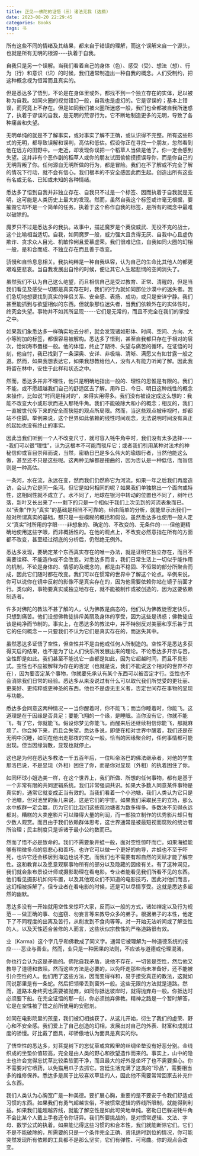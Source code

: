 ```yaml
---
title: 正见——佛陀的证悟（三）诸法无我 (选摘)
date: 2023-08-20 22:29:45
categories: Books
tags: 书
---
```


所有这些不同的情绪及其结果，都来自于错误的理解，而这个误解来自一个源头，也就是所有无明的根源----执着于自我。

自我只是另一个误解。当我们看着自己的身体（色）、感受（受）、想法（想）、行为（行）和意识（识）的时候，我们通常制造出一种自我的概念。人们受制约，把这种概念视为恒常而且真实的。

但是悉达多了悟到，不论是在身体里或外，都找不到一个独立存在的实体，足以被称为自我。如同火圈的视觉错幻一般，自我也是虚幻的。它是谬误的；基本上错误，而究竟上不存在。但是如同我们被火圈所迷惑一般，我们也全都被自我所迷惑了，执着于谬误的自我，是无明的荒谬行为。它不断地制造更多的无明，导致了各种痛苦和失望。

无明单纯的就是不了解事实，或对事实了解不正确，或认识得不完整。所有这些形式的无明，都导致误解和误判，高估和低估。假设你正在寻找一个朋友，忽然看到他在远方的田野中。一走近，却发现你误把一个稻草人当做是他了。你一定会感到失望。这并非有个恶作剧的稻草人或你的朋友试图偷偷摸摸误导你，而是你自己的无明背叛了你。任何源自无明所做的行为，都是冒险。我们在不了解或不完全了解的情况下行动，就不会有信心。我们根本的不安全感因此而生起。创造出所有这些有名或无名、已知或未知的各种情绪。

悉达多了悟到自我并非独立存在、自我只不过是一个标签、因而执着于自我就是无明，这可能是人类历史上最大的发现。然而，虽然自我这个标签或许毫无根据，要摧毁它却不是一个简单的任务。执着于这个称作自我的标签，是所有的概念中最难以破除的。

魔罗只不过是悉达多的我执。故事中，描述魔罗是个英俊威武、无役不克的战士，这个比喻相当适切。自我，如同魔罗一般，威力强大且贪得无厌、自我中心且虚伪欺诈、贪求众人目光、机敏伶俐且爱慕虚荣。我们很难记住，自我如同火圈的幻相一般，是和合而成、不独立存在而且善于改变。

骄慢和自怜息息相关。我执纯粹是一种自我纵容，认为自己的生命比其他人的都更艰难更悲哀。当自我发展出自怜的时候，便让其它人生起悲悯的空间消失了。

虽然我们不认为自己这么绝望，而且相信自己是受过教育、正常、清醒的，但是当我们看见及感受一切都是真实存在时，我们的行为就如同那位沙漠中的迷失者。我们急切地想要找到真实的伴侣关系、安全感、表扬、成功，或只是安详宁静。我们甚至能抓到与欲望相似的东西。但就象那位迷失者，当我们依赖外在的实体性时，终究会失望。事物并不如其所显现-----它们是无常的，而且不完全在我们的掌控之中。

如果我们象悉达多一样确实地去分析，就会发现诸如形体、时间、空间、方向、大小等附加的标签，都很容易被解构。悉达多了悟到，甚至自我都只存在于相对的层次，恰如海市蜃楼一般。他的体悟，终止了期待、失望与痛苦的循环。在证悟的时刻，他自忖，我已找到了一条深奥、安详、非极端、清晰、满愿又有如甘露一般之道。然而，如果我想表达它，如果我想教给他人，没有人有能力听闻了解。因此我将留在林中，安住于此祥和状态之中。

然而，悉达多并非不理性，他只是明确地指出一般的、理性的思惟是有限的。我们不能，或不愿超越我们自己的舒适区去了解。用昨日、今日、明日这种线性的概念来操作，比如说“时间是相对的”，来得实用得多。我们没有被设定成这么想的：我能不改变大小或形状而进入那牦牛角。我们不能破除大和小的概念；相反的，我们一直被世代传下来的安全而狭隘的观点所局限。然而，当这些观点被审视时，却都站不住脚。举例来说，这个世界如此依赖的线性时间观念，无法说明时间没有真正的起始也没有终止的事实。

因此当我们听到一个人不改变尺寸，就可容入牦牛角中时，我们没有太多选择-----我们可以很“理性”，认为这根本不可能而驳斥它；或者我们引用某种对法术的神秘信仰或盲目崇拜而说，当然，密勒日巴是多么伟大的瑜珈行者，当然他能这么做，甚至还不只是这些呢。这两种见解都是扭曲的，因为否认是一种低估，而盲信则是一种高估。

一条河，水在流，永远在变，然而我们仍然称它为河流。如果一年之后我们再度造访，会认为它是同一条河。但它是如何相同的呢？如果我们单独挑出一个面向或特性，这相同性就不成立了。水不同了，地球在银河中转动的位置也不同了，树叶已落，新叶又长出来了----剩下的只是一个相似于我们上次见到的河流表象而已。以“表象”作为“真实”的基础是相当不可靠的。经由简单的分析，就能显示出我们一般对所谓真实的基础，都只是一些模糊的概括和假设。虽然悉达多也使用一般人定义“真实”时所用的字眼----非想象的、确定的、不改变的、无条件的----但他更精确地使用这些字眼，而非概括性的。在他的观点上，不改变必然意指在所有的方面都不改变，甚至经过彻底的分析后，仍然绝无例外。

悉达多发现，要确定某个东西真实存在的唯一办法，就是证明它独立存在，而且不需要诠释、不能造作或不会改变。对悉达多而言，我们日常生活上一切似乎能作用的机制，不论是身体的、情感的及概念的，都是由不稳固、不恒常的部分所聚合而成，因此它们随时都在改变。我们可以在惯常的世界中了解这个论点。举例来说，你可以说你在镜中反射的影像不是真实存在的，因为他需要依赖你站在镜子前面才行。类似的，事物要真实或独立地存在，就不能被制作或被创造的，因为这要依赖制造者。

许多对佛陀的教法不甚了解的人，认为佛教是病态的，他们认为佛教徒否定快乐，只想到痛苦。他们设想佛教徒排斥美丽及身体的享受，因为这些是诱惑；佛教徒应该是纯净而节制的。事实上，在悉达多的教法中，并不特别反对美丽和享乐甚于其它的任何概念－－只要我们不认为它们是真实存在的，而迷失其中。

虽然悉达多证悟了空性，但空性并不是由他或任何人所制造的。空性不是悉达多获得天启的结果，也不是为了让人们快乐所发展出来的理论。不论悉达多开示与否，空性即是如此。我们甚至不能说它一直都是如此，因为它超越时间，而且不具形式。空性也不应被解释为存在的否定（也就是说，我们不能说这个相对的世界不存在），因为要否定某个事物，你就要先承认有某个东西可以被否定才行。空性也不会消除我们日常的经验。悉达多从来没说过有什么可以取代我们所觉受的更壮丽、更美好、更纯粹或更神圣的东西。他也不是虚无主义者，否定世间存在事物的显现与功能。

悉达多会同意这两种情况－－当你醒着时，你不能飞；而当你睡着时，你能飞。这道理是在于因缘是否具足；要能飞翔的一个缘，是睡眠。当你没有它，你就不能飞，有了它，你就能飞。假设你梦见你能飞，而醒来后还继续相信你能飞，那就麻烦了。你会掉下来，而且会失望。悉达多说，即使在相对世界中醒着，我们还是在无明中沉睡，如同在他出走那夜的宫女一般。恰当的因缘聚合时，任何事情都可能出现。但当因缘消散，显现也就停止。

这也是为何在悉达多教法一千五百年后，一位叫帝洛巴的佛法继承者，对他的学生那洛巴说，不是显现（外相）困住了你，而是你对显现（外相）的执着困住了你。

如同环球小姐选美一样，在这个世界上，我们所做、所想的任何事物，都有是基于一个非常有限的共同逻辑系统。我们非常强调共识。如果大多数人同意某件事物是真实的，通常它就变成正当有效的。当我们看着一个小池塘，我们人类认为它只是个池塘，但对池里的鱼儿来说，这是它们的宇宙。如果我们采取民主的立场，那么水中族群一定会赢，历为它们比我们这些观池塘者为数多得多。多数决不见得永远都对。糟糕的大卖座影片可以赚得大量的利润，而一部独立制作的优秀影片却只有少数人观赏。而且由于我们依赖群体思考，这世界通常是被最短视而腐败的统治者所治理；民主制度只是诉诸于最小公约数而已。

然而了悟不必是致命的。我们不需要象井蛙一般，面对空性惊吓而亡。如果海蛙能够有稍微多点的慈悲心和善巧，也许它可以做一个更好的向导，井蛙也不至于吓死，也许它还会移居到海边也说不定。而我们也不需要有超自然的天赋才能了解空性。这和教育以及愿意观察事物所有的部分以及隐藏的因缘有关。有了这种洞见，我们就会象布景设计师或摄影助理在看电影。专业者能看见我们所看不见的东西。他们看见摄影机如何布置，以及其他观众们不知道的电影技巧，因此对他们而言，这幻相被拆解了。但专业者在看电影的时候，还是可以尽情享受。这就是悉达多超然的幽默。

悉达多没有一开始就用空性来惊吓大家，反而以一般的方式，诸如禅定以及行为规范－－做正确的事、勿盗窃、勿妄言等来教导众多的弟子。根据弟子的本性，他定下了不同程度的出离及苦行，从削发到不食肉等等。对一开始无法听闻或了解空性的人，以及天性适合苦修的人而言，这些状似宗教性的严格道路很有效。

业（Karma）这个字几乎和佛教成了同义字。通常它被理解为一种道德系统的报应----恶业与善业。然而，业只是一种因果的法则，不应该与道德或伦理混淆。

你也行会认为这是矛盾的。佛陀自我矛盾，说他不存在，一切皆是空性，然后他又教导了道德和救赎。然而这些方法是必要的，以免吓走那些尚未准备好，还不能被引介空性的人。他们用了这些方法，因而变得祥和，易于接受真正的教法，这就如同说那里是有一条蛇。然后把领带丢到窗外一般。这些无限的方法就是道路。然而，道路本身终究也需要被抛弃，如同你抵达彼岸时，就得抛弃舟一般。你抵达时必须要下船。在完全证悟的那一刻，你必须抛弃佛教。精神之路是一个暂时解答，它是在空性被了悟之前所使用的安慰剂。

如同在电影院里的孩童，我们被幻相掳获了。从这儿开始，衍生了我们的虚荣、野心和不安全感。我们爱上了自己创造的幻相，发展出对自己的外表、财富和成就过度的骄慢。好比戴了面具，却骄傲地认为面具是真实的你。

了悟空性的悉达多，对菩提树下的忘忧草或宫殿里的丝绸坐垫没有好恶分别。金线织成的坐垫价值较高，完全是由人类的野心和欲望造作而来的。事实上，山中的隐士也许会觉得忘忧草比较柔软而干净，而且最大的好外是坐坏了也不需要担心。你不需要对它喷药，以免猫用爪子去抓它。宫廷生活充满了这类的“珍品”，需要相当多的维修保养。悉达多是属于比较喜欢草垫的人，因此他不需要常常回家去补充什么东西。

我们人类认为心胸宽广是一种美德。要扩展心胸，重要的是不要安于令我们舒适或习惯的东西。如果我们有勇气超越世俗，不被惯常逻辑的界线所限制，就能得到利益。如果我们能超越界线，就能了解空性是如此可笑地单纯。密勒日巴躲进牦牛角不会比某个人戴上手套还令你讶异。我们所要挑战的，是对惯常逻辑、文法、字母、数学公式的执着。如果能记得这些习惯的和合本性，我们就能断除它们。它们不是不能破除的，所需要的只是一个条件完全正确、资讯适时到位的情况，你可能突然发现所有依赖的工具都不是那么坚实，它们有弹性、可弯曲。你的观点会改变。






